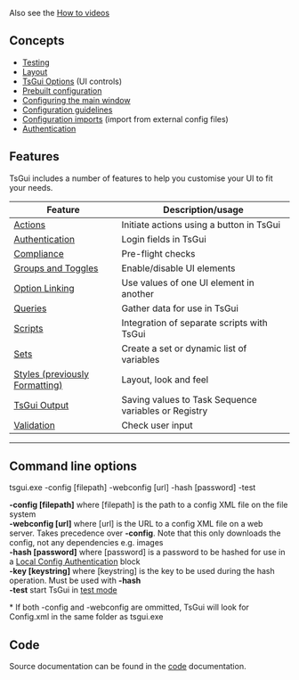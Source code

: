 Also see the [How to videos](https://www.youtube.com/playlist?list=PLbymiOxRQJvIS6BGPJ6ggKaU90QheXgV8)

## Concepts

* [Testing](/documentation/TestMode.md)
* [Layout](/documentation/Layout.md)
* [TsGui Options](/documentation/options/README.md) (UI controls)
* [Prebuilt configuration](/documentation/PrebuiltConfiguration.md)
* [Configuring the main window](/documentation/MainWindow.md)
* [Configuration guidelines](/documentation/ConfigGuidelines.md)
* [Configuration imports](/documentation/ConfigImports.md) (import from external config files)
* [Authentication](/documentation/Authentication/README.md)

## Features

TsGui includes a number of features to help you customise your UI to fit your needs.

| Feature    | Description/usage |
| -------- | ------- |
| [Actions](/documentation/features/Actions.md)  | Initiate actions using a button in TsGui  |
| [Authentication](/documentation/Authentication/README.md)  | Login fields in TsGui  |
| [Compliance](/documentation/features/Compliance.md)  | Pre-flight checks |
| [Groups and Toggles](/documentation/features/GroupsAndToggles.md) | Enable/disable UI elements |
| [Option Linking](/documentation/features/OptionLinking.md)    | Use values of one UI element in another |
| [Queries](/documentation/features/Queries.md) | Gather data for use in TsGui |
| [Scripts](/documentation/features/Scripts.md) | Integration of separate scripts with TsGui |
| [Sets](/documentation/features/Sets.md) | Create a set or dynamic list of variables |
| [Styles (previously Formatting)](/documentation/features/Styles.md) | Layout, look and feel |
| [TsGui Output](/documentation/features/TsGuiOutput.md) | Saving values to Task Sequence variables or Registry |
| [Validation](/documentation/features/Validation.md) | Check user input |

---

## Command line options
tsgui.exe -config [filepath] -webconfig [url] -hash [password] -test

 **-config [filepath]** where [filepath] is the path to a config XML file on the file system<br>
 **-webconfig [url]** where [url] is the URL to a config XML file on a web server. Takes precedence over **-config**. Note that this only downloads the config, not any dependencies e.g. images<br>
 **-hash [password]** where [password] is a password to be hashed for use in a [Local Config Authentication](/documentation/Authentication/LocalConfigAuthentication.md) block<br>
 **-key [keystring]** where [keystring] is the key to be used during the hash operation. Must be used with **-hash**<br>
 **-test** start TsGui in [test mode](/documentation/TestMode.md)

 \* If both -config and -webconfig are ommitted, TsGui will look for Config.xml in the same folder as tsgui.exe


 ## Code

 Source documentation can be found in the [code](/documentation/code/README.md) documentation.